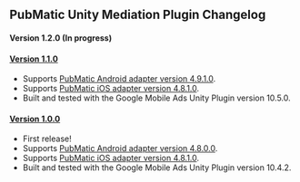 ## PubMatic Unity Mediation Plugin Changelog

#### Version 1.2.0 (In progress)

#### [Version 1.1.0](https://dl.google.com/googleadmobadssdk/mediation/unity/pubmatic/PubMaticUnityAdapter-1.1.0.zip)
- Supports [PubMatic Android adapter version 4.9.1.0](https://github.com/googleads/googleads-mobile-android-mediation/blob/main/ThirdPartyAdapters/pubmatic/CHANGELOG.md#version-4910).
- Supports [PubMatic iOS adapter version 4.8.1.0](https://github.com/googleads/googleads-mobile-ios-mediation/blob/main/adapters/PubMatic/CHANGELOG.md#version-4810).
- Built and tested with the Google Mobile Ads Unity Plugin version 10.5.0.

#### [Version 1.0.0](https://dl.google.com/googleadmobadssdk/mediation/unity/pubmatic/PubMaticUnityAdapter-1.0.0.zip)
- First release!
- Supports [PubMatic Android adapter version 4.8.0.0](https://github.com/googleads/googleads-mobile-android-mediation/blob/main/ThirdPartyAdapters/pubmatic/CHANGELOG.md#version-4800).
- Supports [PubMatic iOS adapter version 4.8.1.0](https://github.com/googleads/googleads-mobile-ios-mediation/blob/main/adapters/PubMatic/CHANGELOG.md#version-4810).
- Built and tested with the Google Mobile Ads Unity Plugin version 10.4.2.
